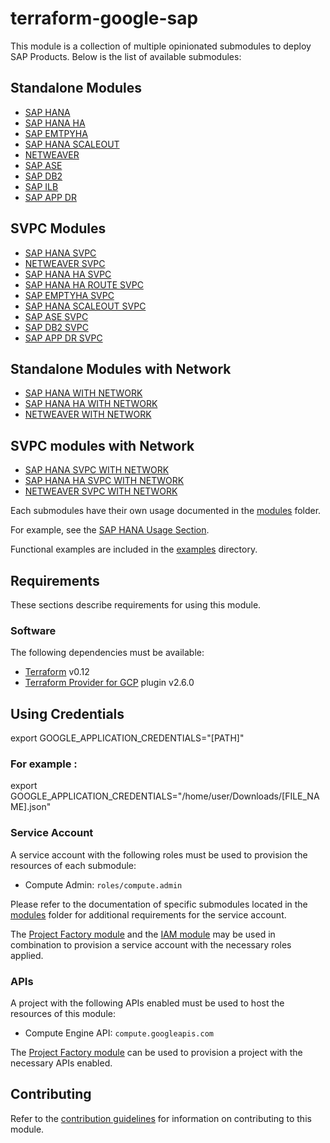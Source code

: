 # terraform-google-sap

This module is a collection of multiple opinionated submodules to deploy SAP Products.
Below is the list of available submodules:
## Standalone Modules
- [SAP HANA](./modules/sap_hana/README.md)
- [SAP HANA HA](./modules/sap_hana_ha/README.md)
- [SAP EMTPYHA](./modules/sap_emptyha/README.md)
- [SAP HANA SCALEOUT](./modules/sap_hana_scaleout/README.md)
- [NETWEAVER](./modules/netweaver/README.md)
- [SAP ASE](./modules/sap_ase/README.md)
- [SAP DB2](./modules/sap_db2/README.md)
- [SAP ILB](./modules/ILB/README.md)
- [SAP APP DR](./modules/sap_app_dr/README.md)
## SVPC Modules
- [SAP HANA SVPC](./modules/sap_hana_svpc/README.md)
- [NETWEAVER SVPC](./modules/netweaver_svpc/README.md)
- [SAP HANA HA SVPC](./modules/sap_hana_ha_svpc/README.md)
- [SAP HANA HA ROUTE SVPC](./modules/sap_hana_ha_route_svpc/README.md)
- [SAP EMPTYHA SVPC](./modules/sap_emptyha_svpc/README.md)
- [SAP HANA SCALEOUT SVPC](./modules/sap_hana_scaleout_svpc/README.md)
- [SAP ASE SVPC](./modules/sap_ase_svpc/README.md)
- [SAP DB2 SVPC](./modules/sap_db2_svpc/README.md)
- [SAP APP DR SVPC](./modules/sap_app_dr_svpc/README.md)
## Standalone Modules with Network
- [SAP HANA WITH NETWORK](./modules/sap_hana_with_network/README.md)
- [SAP HANA HA WITH NETWORK](./modules/sap_hana_ha_with_network/README.md)
- [NETWEAVER WITH NETWORK](./modules/netweaver_with_network/README.md)
## SVPC modules with Network
- [SAP HANA SVPC WITH NETWORK](./modules/sap_hana_svpc_with_network/README.md)
- [SAP HANA HA SVPC WITH NETWORK](./modules/sap_hana_ha_svpc_with_network/README.md)
- [NETWEAVER SVPC WITH NETWORK](./modules/netweaver_svpc_with_network/README.md)


Each submodules have their own usage documented in the [modules](./modules) folder.

For example, see the [SAP HANA Usage Section](./modules/sap_hana/README.md#Usage).

Functional examples are included in the
[examples](./examples/) directory.

[^]: (autogen_docs_start)

[^]: (autogen_docs_end)

## Requirements

These sections describe requirements for using this module.

### Software

The following dependencies must be available:

- [Terraform][terraform] v0.12
- [Terraform Provider for GCP][terraform-provider-gcp] plugin v2.6.0

## Using Credentials

export GOOGLE_APPLICATION_CREDENTIALS="[PATH]"

### For example :

export GOOGLE_APPLICATION_CREDENTIALS="/home/user/Downloads/[FILE_NAME].json"

### Service Account

A service account with the following roles must be used to provision
the resources of each submodule:

- Compute Admin: `roles/compute.admin`

Please refer to the documentation of specific submodules located in the [modules](./modules/) folder for additional requirements for the service account.

The [Project Factory module][project-factory-module] and the
[IAM module][iam-module] may be used in combination to provision a
service account with the necessary roles applied.

### APIs

A project with the following APIs enabled must be used to host the
resources of this module:

- Compute Engine API: `compute.googleapis.com`

The [Project Factory module][project-factory-module] can be used to
provision a project with the necessary APIs enabled.

## Contributing

Refer to the [contribution guidelines](./CONTRIBUTING.md) for
information on contributing to this module.

[iam-module]: https://registry.terraform.io/modules/terraform-google-modules/iam/google
[project-factory-module]: https://registry.terraform.io/modules/terraform-google-modules/project-factory/google
[terraform-provider-gcp]: https://www.terraform.io/docs/providers/google/index.html
[terraform]: https://www.terraform.io/downloads.html

